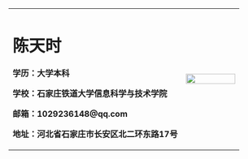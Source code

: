 <table border="0">
  <tr>
    <td width="75%">
      <h1>陈天时</h1>
      <p><b>学历：大学本科</b></p>
      <p><b>学校：石家庄铁道大学信息科学与技术学院</b></p>
      <p><b>邮箱：1029236148@qq.com</b></p>
      <p><b>地址：河北省石家庄市长安区北二环东路17号</b></p>
    </td>
    <td width="25%">
      <img src="https://github.com/Unicorn813/ChenTianShi.github.io/blob/master/chentianshi.JPG)" width="100%">  
    </td>
  </tr>
</table>

